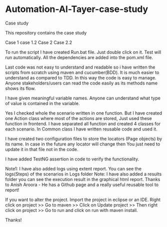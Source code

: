 # Automation-Al-Tayer-case-study
Case study


This repository contains the case study

Case 1 case 1.2 Case 2 Case 2.2

To run the script I have created Run.bat file. Just double click on it. Test will run automatically. All the dependencies are added into the pom.xml file.

Last code was not easy to understand and readable so i have written the scripts from scratch using maven and cucumber(BDD). It is much easier to understand as compared to TDD. In this way the code is easy to manage. Anyone stakeholders/users can read the code easily as its methods name shows its flow.

I have given meaningful variable names. Anyone can understand what type of value is contained in the variable.

Yes I checked whole the scenario written in one function. But I have created one Action class where most of the actions are stored, Just used these function in frontend. I have separated all function and created 4 classes for each scenario. In Common class I have written reusable code and used it.

I have created two configuration files to store the locators (Page objects) by its name. In case in the future any locator will change then You just need to update it in that file not in the code.

I have added TestNG assertion in code to verify the functionality.

Note1: I have also added logs using extent report. You can see the logs(Steps) of the scenarios in Logs folder Note: I have also added a results folder you can see the execution result in the graphical html report. Thanks to Anish Aroora - He has a Github page and a really useful reusable tool to report!

If you want to alter the project. Import the project in eclipse or an IDE. Right click on project >> Go to maven >> Click on Update project >> Then right click on project >> Go to run and click on run with maven install.

Thanks!

